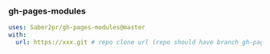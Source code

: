 ### gh-pages-modules

```yml
uses: Saber2pr/gh-pages-modules@master
with:
  url: https://xxx.git # repo clone url (repo should have branch gh-pages)
```